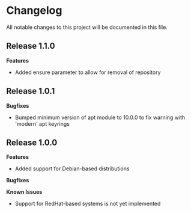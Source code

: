 # Changelog

All notable changes to this project will be documented in this file.

## Release 1.1.0
**Features**
* Added ensure parameter to allow for removal of repository

## Release 1.0.1
**Bugfixes**
* Bumped minimum version of apt module to 10.0.0 to fix warning with 'modern' apt keyrings

## Release 1.0.0

**Features**
* Added support for Debian-based distributions

**Bugfixes**

**Known Issues**
* Support for RedHat-based systems is not yet implemented